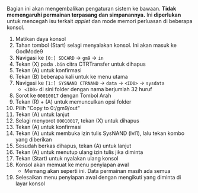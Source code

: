 Bagian ini akan mengembalikan pengaturan sistem ke bawaan. **Tidak memengaruhi permainan terpasang dan simpanannya.** Ini **diperlukan** untuk mencegah isu terkait _applet_ dan mode memori perluasan di beberapa konsol.

1. Matikan daya konsol
2. Tahan tombol (Start) selagi menyalakan konsol. Ini akan masuk ke GodMode9
3. Navigasi ke `[0:] SDCARD` -> `gm9` -> `in`
4. Tekan (X) pada `.bin` citra CTRTransfer untuk dihapus
5. Tekan (A) untuk konfirmasi
6. Tekan (B) beberapa kali untuk ke menu utama
7. Navigasi ke `[1:] SYSNAND CTRNAND` -> `data` -> `<ID0>` -> `sysdata`
   - `<ID0>` di sini folder dengan nama berjumlah 32 huruf
8. Sorot ke `00010017` dengan Tombol Arah
9. Tekan (R) + (A) untuk memunculkan opsi folder
10. Pilih "Copy to 0:/gm9/out"
11. Tekan (A) untuk lanjut
12. Selagi menyorot `00010017`, tekan (X) untuk dihapus
13. Tekan (A) untuk konfirmasi
14. Tekan (A) untuk membuka izin tulis SysNAND (lvl1), lalu tekan kombo yang diberikan
15. Sesudah berkas dihapus, tekan (A) untuk lanjut
16. Tekan (A) untuk menutup ulang izin tulis jika diminta
17. Tekan (Start) untuk nyalakan ulang konsol
18. Konsol akan memuat ke menu penyiapan awal
    - Memang akan seperti ini. Data permainan masih ada semua
19. Selesaikan menu penyiapan awal dengan mengikuti yang diminta di layar konsol
